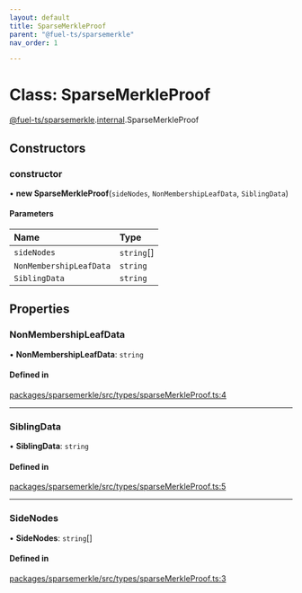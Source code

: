 ```yaml
---
layout: default
title: SparseMerkleProof
parent: "@fuel-ts/sparsemerkle"
nav_order: 1

---
```


# Class: SparseMerkleProof

[@fuel-ts/sparsemerkle](../index.md).[internal](../namespaces/internal.md).SparseMerkleProof

## Constructors

### constructor

• **new SparseMerkleProof**(`sideNodes`, `NonMembershipLeafData`, `SiblingData`)

#### Parameters

| Name | Type |
| :------ | :------ |
| `sideNodes` | `string`[] |
| `NonMembershipLeafData` | `string` |
| `SiblingData` | `string` |

## Properties

### NonMembershipLeafData

• **NonMembershipLeafData**: `string`

#### Defined in

[packages/sparsemerkle/src/types/sparseMerkleProof.ts:4](https://github.com/FuelLabs/fuels-ts/blob/master/packages/sparsemerkle/src/types/sparseMerkleProof.ts#L4)

___

### SiblingData

• **SiblingData**: `string`

#### Defined in

[packages/sparsemerkle/src/types/sparseMerkleProof.ts:5](https://github.com/FuelLabs/fuels-ts/blob/master/packages/sparsemerkle/src/types/sparseMerkleProof.ts#L5)

___

### SideNodes

• **SideNodes**: `string`[]

#### Defined in

[packages/sparsemerkle/src/types/sparseMerkleProof.ts:3](https://github.com/FuelLabs/fuels-ts/blob/master/packages/sparsemerkle/src/types/sparseMerkleProof.ts#L3)
